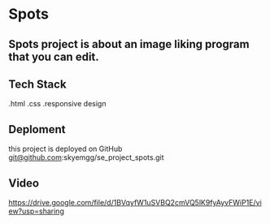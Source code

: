 # Spots

## Spots project is about an image liking program that you can edit.

## Tech Stack

.html
.css
.responsive design

## Deploment

this project is deployed on GitHub
git@github.com:skyemgg/se_project_spots.git

## Video

https://drive.google.com/file/d/1BVqyfW1uSVBQ2cmVQ5lK9fyAyvFWiP1E/view?usp=sharing
